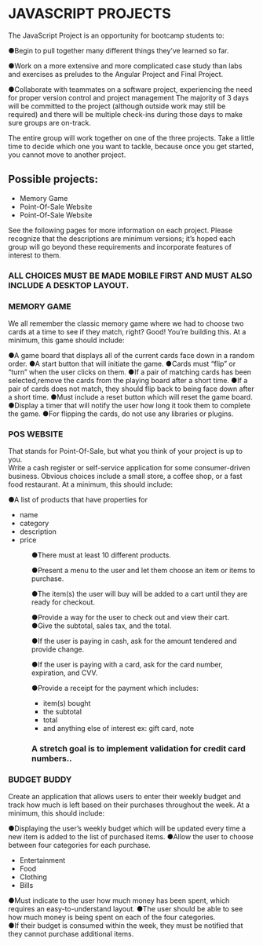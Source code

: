  <h1 class= title >JAVASCRIPT PROJECTS </h1>

<p>The JavaScript Project is an opportunity for bootcamp students to:  

●Begin to pull together many different things they’ve learned so far.

●Work on a more extensive and more complicated case study than labs and exercises as preludes to the Angular Project and Final Project.

●Collaborate with teammates on a software project, experiencing the need for proper version control and project management The majority of 3 days will be committed to the project (although outside work may still be required) and there will be multiple check-ins during those days to make sure groups are on-track.

The entire group will work together on one of the three projects. Take a little time to decide which one you want to tackle, because once you get started, you cannot move to another project. </p>

 <h2>Possible projects:</h2>
<ul>
<li>Memory Game</li> 
<li>Point-Of-Sale Website</li> 
<li>Point-Of-Sale Website</li> 
</ul>

<p>See the following pages for more information on each project.
Please recognize that the descriptions are minimum versions; it’s hoped each group will go beyond these requirements and incorporate features of interest to them.</p>

<h3 class =important>ALL CHOICES MUST BE MADE MOBILE FIRST AND MUST ALSO INCLUDE A DESKTOP LAYOUT.</h3>

 <h3> MEMORY GAME</H3>
<section class=italic>
 We all remember the classic memory game where we had to choose two cards at a time to see if they match, right? Good! You’re building this.  
At a minimum, this game should include:</p>

<p> 
●A game board that displays all of the current cards face down in a random order.
●A start button that will initiate the game. 
●Cards must “flip” or “turn” when the user clicks on them.
●If a pair of matching cards has been selected,remove the cards from the playing board after a short time.
●If a pair of cards does not match, they should flip back to being face down after a short time.
●Must include a reset button which will reset the game board.  
●Display a timer that will notify the user how long it took them to complete the game.
●For flipping the cards, do not use any libraries or plugins.
</p>
</section>

<H3> POS WEBSITE</H3> That stands for Point-Of-Sale, but what you think of your project is up to you.

<section class=italic>
Write a cash register or self-service application for some consumer-driven business.  
 Obvious choices include a small store, a coffee shop, or a fast food restaurant.  
 At a minimum, this should include:  

 <p>
 ●A   list   of   products   that   have   properties   for

 <ul>
 <li>name</li>
 <li>category</li>
 <li>description</li>
 <li>price</li>  
<ul>

●There   must   at   least   10   different   products.  

●Present   a   menu   to   the   user   and   let   them   choose   an   item   or   items   to   purchase.

●The   item(s)   the   user   will   buy   will   be   added   to   a   cart   until   they   are   ready for   checkout.  

●Provide   a   way   for   the   user   to   check   out   and   view   their   cart.       
●Give   the   subtotal,   sales   tax,   and   the   total.  

●If   the   user   is   paying   in   cash,   ask   for   the   amount   tendered   and   provide   change. 

●If   the   user   is   paying   with   a   card, ask   for   the   card   number,   expiration,   and   CVV. 

●Provide   a   receipt   for   the   payment   which   includes:

   <ul>
   <li>item(s) bought</li>
   <li>the subtotal</li>
   <li>total</li>
   <li>and   anything   else   of   interest ex: gift card, note</li>
   </ul>
   
<h3 class =important>A   stretch   goal   is   to   implement   validation   for   credit   card   numbers..</h3>
   </p>
 </section>

### BUDGET BUDDY

<section class=italic>
Create an application that allows users to enter their weekly budget and track how much is left based on their purchases throughout the week.
At a minimum, this should include:
  
<p>
●Displaying the user’s weekly budget which will be updated every time a new item is added to the list of purchased items.  
 ●Allow the user to choose between four categories for each purchase. 

 <ul>
 <li>Entertainment</li>
 <li>Food </li>
 <li>Clothing</li>
 <li>Bills </li> 
 </ul>

 ●Must indicate to the user how much money has been spent, which requires an easy-to-understand layout. 
 ●The user should be able to see how much money is being spent on each of the four categories.  
 ●If their budget is consumed within the week, they must be notified that they cannot purchase additional items.
</p>
</section>
